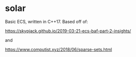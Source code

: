 # solar
Basic ECS, written in C++17.
Based off of:

https://skypjack.github.io/2019-03-21-ecs-baf-part-2-insights/

and

https://www.computist.xyz/2018/06/sparse-sets.html